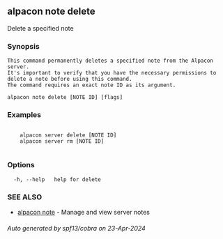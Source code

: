 ## alpacon note delete

Delete a specified note

### Synopsis


	This command permanently deletes a specified note from the Alpacon server. 
	It's important to verify that you have the necessary permissions to delete a note before using this command. 
	The command requires an exact note ID as its argument.
	

```
alpacon note delete [NOTE ID] [flags]
```

### Examples

```
 
	alpacon server delete [NOTE ID]	
	alpacon server rm [NOTE ID]
	
```

### Options

```
  -h, --help   help for delete
```

### SEE ALSO

* [alpacon note](alpacon_note.md)	 - Manage and view server notes

###### Auto generated by spf13/cobra on 23-Apr-2024

